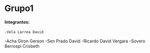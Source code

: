 # Grupo1

#### Integrantes:
	-Vela Larrea David
  -Acha Giron Gerson
-Sen Prado David
-Ricardo David Vergara
-Sovero Berrospi Crisbeth
